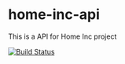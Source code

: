 # home-inc-api
This is a API for Home Inc project

[![Build Status](https://www.travis-ci.com/grglucastr/home-inc-api.svg?branch=master)](https://www.travis-ci.com/grglucastr/home-inc-api)